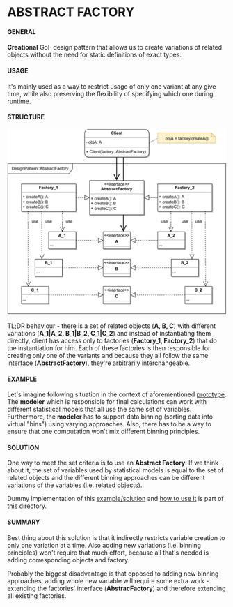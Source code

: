 # ABSTRACT FACTORY

#### GENERAL

**Creational** GoF design pattern that allows us to create variations of related objects without the
need for static definitions of exact types.

#### USAGE

It's mainly used as a way to restrict usage of only one variant at any give time, while also preserving
the flexibility of specifying which one during runtime.

#### STRUCTURE

![abstract-factory](AbstractFactory.svg)

TL;DR behaviour - there is a set of related objects (**A, B, C**) with different variations (**A_1|A_2, B_1|B_2, C_1|C_2**)
and instead of instantiating them directly, client has access only to factories (**Factory_1, Factory_2**) that do the 
instantiation for him. Each of these factories is then responsible for creating only one of the variants and because
they all follow the same interface (**AbstractFactory**), they're arbitrarily interchangeable.

#### EXAMPLE

Let's imagine following situation in the context of aforementioned [prototype](../README.md#prototype). The **modeler**
which is responsible for final calculations can work with different statistical models that all use the same set of
variables. Furthermore, the **modeler** has to support data binning (sorting data into virtual "bins") using varying 
approaches. Also, there has to be a way to ensure that one computation won't mix different binning principles.

#### SOLUTION

One way to meet the set criteria is to use an **Abstract Factory**. If we think about it, the set of variables used by
statistical models is equal to the set of related objects and the different binning approaches can be different 
variations of the variables (i.e. related objects). 

Dummy implementation of this [example/solution](src) and [how to use it](main.cpp) is part of this directory.

#### SUMMARY

Best thing about this solution is that it indirectly restricts variable creation to only one variation at a time.
Also adding new variations (i.e. binning principles) won't require that much effort, because all that's needed is
adding corresponding objects and factory.

Probably the biggest disadvantage is that opposed to adding new binning approaches, adding whole new variable will 
require some extra work - extending the factories' interface (**AbstracFactory**) and therefore extending all 
existing factories.
